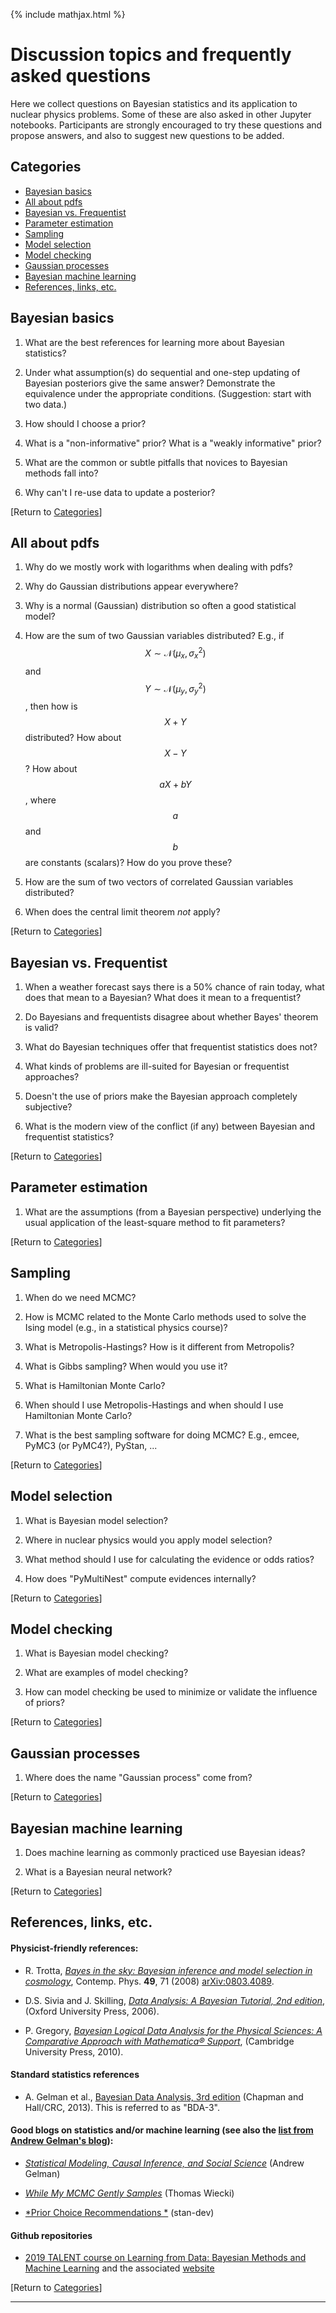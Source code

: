 {% include mathjax.html %}

# Discussion topics and frequently asked questions

Here we collect questions on Bayesian statistics and its application to nuclear physics problems. Some of these are also asked in other Jupyter notebooks. Participants are strongly encouraged to try these questions and propose answers, and also to suggest new questions to be added. 

## <a name="Categories">Categories</a> 

- <a href="#Basics">Bayesian basics</a>    
- <a href="#PDFs">All about pdfs</a>    
- <a href="#Frequentist">Bayesian vs. Frequentist</a>
- <a href="#ParamEst">Parameter estimation</a>
- <a href="#Sampling">Sampling</a>
- <a href="#Selection">Model selection</a>    
- <a href="#Checking">Model checking</a>    
- <a href="#GPs">Gaussian processes</a>    
- <a href="#Machine">Bayesian machine learning</a>
- <a href="#Refs">References, links, etc.</a>

## <a name="Basics">Bayesian basics</a>

  
1. What are the best references for learning more about Bayesian statistics?   

1. Under what assumption(s) do sequential and one-step updating of Bayesian posteriors give the same answer?  Demonstrate the equivalence under the appropriate conditions.  (Suggestion: start with two data.)   

1. How should I choose a prior? 

1. What is a "non-informative" prior?  What is a "weakly informative" prior?   

1. What are the common or subtle pitfalls that novices to Bayesian methods fall into?        

1. Why can't I re-use data to update a posterior?
 

<p>[Return to <a href="#Categories">Categories</a>]</p>

## <a name="PDFs">All about pdfs</a>

1. Why do we mostly work with logarithms when dealing with pdfs? 

1. Why do Gaussian distributions appear everywhere? 

1. Why is a normal (Gaussian) distribution so often a good statistical model? 

1. How are the sum of two Gaussian variables distributed?  E.g., if $$X \sim \mathcal{N}(\mu_x, \sigma_x^2)$$ and $$Y \sim \mathcal{N}(\mu_y, \sigma_y^2)$$, then how is $$X + Y$$ distributed?  How about $$X - Y$$?  How about $$aX + bY$$, where $$a$$ and $$b$$ are constants (scalars)? How do you prove these? 

1. How are the sum of two vectors of correlated Gaussian variables distributed? 

1. When does the central limit theorem *not* apply? 


<p>[Return to <a href="#Categories">Categories</a>]</p>

## <a name="Frequentist">Bayesian vs. Frequentist</a>

1. When a weather forecast says there is a 50% chance of rain today, what does that mean to a Bayesian?  What does it mean to a frequentist?

1. Do Bayesians and frequentists disagree about whether Bayes' theorem is valid? 

1. What do Bayesian techniques offer that frequentist statistics does not? 

1. What kinds of problems are ill-suited for Bayesian or frequentist approaches? 
    
1. Doesn't the use of priors make the Bayesian approach completely subjective? 

1. What is the modern view of the conflict (if any) between Bayesian and frequentist statistics? 

<p>[Return to <a href="#Categories">Categories</a>]</p>

## <a name="ParamEst">Parameter estimation</a>


1. What are the assumptions (from a Bayesian perspective) underlying the usual application of the least-square method to fit parameters?   

<p>[Return to <a href="#Categories">Categories</a>]</p>

## <a name="Sampling">Sampling</a>

1. When do we need MCMC? 

1. How is MCMC related to the Monte Carlo methods used to solve the Ising model (e.g., in a statistical physics course)? 

1. What is Metropolis-Hastings?  How is it different from Metropolis? 

1. What is Gibbs sampling?  When would you use it? 

1. What is Hamiltonian Monte Carlo? 

1. When should I use Metropolis-Hastings and when should I use Hamiltonian Monte Carlo? 

1. What is the best sampling software for doing MCMC?  E.g., emcee, PyMC3 (or PyMC4?), PyStan, ...


<p>[Return to <a href="#Categories">Categories</a>]</p>

## <a name="Selection">Model selection</a>

1. What is Bayesian model selection?

1. Where in nuclear physics would you apply model selection?

1. What method should I use for calculating the evidence or odds ratios? 

1. How does "PyMultiNest" compute evidences internally?

<p>[Return to <a href="#Categories">Categories</a>]</p>

## <a name="Checking">Model checking</a>
    
1. What is Bayesian model checking?
    
1. What are examples of model checking?

1. How can model checking be used to minimize or validate the influence of priors?
    
<p>[Return to <a href="#Categories">Categories</a>]</p>

## <a name="GPs">Gaussian processes</a>
    
1. Where does the name "Gaussian process" come from?

<p>[Return to <a href="#Categories">Categories</a>]</p>

## <a name="Machine">Bayesian machine learning</a>
   
1. Does machine learning as commonly practiced use Bayesian ideas?
    
1. What is a Bayesian neural network?

<p>[Return to <a href="#Categories">Categories</a>]</p>

## <a name="Refs">References, links, etc.</a>

#### Physicist-friendly references:

* R. Trotta, [*Bayes in the sky: Bayesian inference and model selection in cosmology*](https://www.tandfonline.com/doi/abs/10.1080/00107510802066753), Contemp. Phys. **49**, 71 (2008)  [arXiv:0803.4089](https://arxiv.org/abs/0803.4089).
        
* D.S. Sivia and J. Skilling, [*Data Analysis: A Bayesian Tutorial, 2nd edition*]("https://www.amazon.com/Data-Analysis-Bayesian-Devinderjit-Sivia/dp/0198568320/ref=mt_paperback?_encoding=UTF8&me=&qid="), (Oxford University Press, 2006).
    
* P. Gregory,
     [*Bayesian Logical Data Analysis for the Physical Sciences: A Comparative Approach with Mathematica® Support*]("https://www.amazon.com/Bayesian-Logical-Analysis-Physical-Sciences/dp/0521150124/ref=sr_1_1?s=books&ie=UTF8&qid=1538587731&sr=1-1&keywords=gregory+bayesian"), (Cambridge University Press, 2010).


#### Standard statistics references

* A. Gelman et al., [Bayesian Data Analysis, 3rd edition](https://www.amazon.com/Bayesian-Analysis-Chapman-Statistical-Science/dp/1439840954/ref=sr_1_1?ie=UTF8&qid=1538589213&sr=8-1&keywords=gelman+bayesian+data+analysis) (Chapman and Hall/CRC, 2013).  This is referred to as "BDA-3".

#### Good blogs on statistics and/or machine learning (see also the [list from Andrew Gelman's blog](https://statmodeling.stat.columbia.edu/blogroll/)):

* [*Statistical Modeling, Causal Inference, and Social Science*](https://statmodeling.stat.columbia.edu/) (Andrew Gelman)

* [*While My MCMC Gently Samples*](https://twiecki.io/) (Thomas Wiecki)

* [*Prior Choice Recommendations
*](https://github.com/stan-dev/stan/wiki/Prior-Choice-Recommendations) (stan-dev)

#### Github repositories

* [2019 TALENT course on Learning from Data: Bayesian Methods and Machine Learning](https://github.com/NuclearTalent/Bayes2019) and the associated [website](https://nucleartalent.github.io/Bayes2019/)

<p>[Return to <a href="#Categories">Categories</a>]</p>

<hr>

